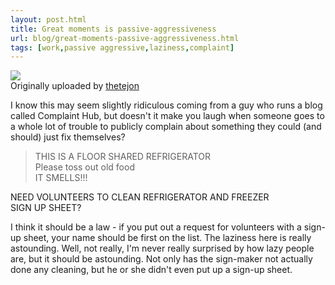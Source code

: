 ```yaml
---
layout: post.html
title: Great moments is passive-aggressiveness
url: blog/great-moments-passive-aggressiveness.html
tags: [work,passive aggressive,laziness,complaint]
---
```

[![](http://farm4.static.flickr.com/3043/2978401160_3336631537_m.jpg)](http://www.flickr.com/photos/thetejon/2978401160/)  
Originally uploaded by [thetejon](http://www.flickr.com/people/thetejon/)

I know this may seem slightly ridiculous coming from a guy who runs a blog called Complaint Hub, but doesn't it make you laugh when someone goes to a whole lot of trouble to publicly complain about something they could (and should) just fix themselves?  


> THIS IS A FLOOR SHARED REFRIGERATOR  
Please toss out old food  
IT SMELLS!!!  
  
NEED VOLUNTEERS TO CLEAN REFRIGERATOR AND FREEZER  
SIGN UP SHEET?

  
  
I think it should be a law - if you put out a request for volunteers with a sign-up sheet, your name should be first on the list. The laziness here is really astounding. Well, not really, I'm never really surprised by how lazy people are, but it should be astounding. Not only has the sign-maker not actually done any cleaning, but he or she didn't even put up a sign-up sheet.   

